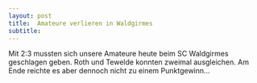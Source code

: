```yaml
---
layout: post
title:  Amateure verlieren in Waldgirmes
subtitle:  
---
```


Mit 2:3 mussten sich unsere Amateure heute beim SC Waldgirmes geschlagen geben. Roth und Tewelde konnten zweimal ausgleichen. Am Ende reichte es aber dennoch nicht zu einem Punktgewinn...


